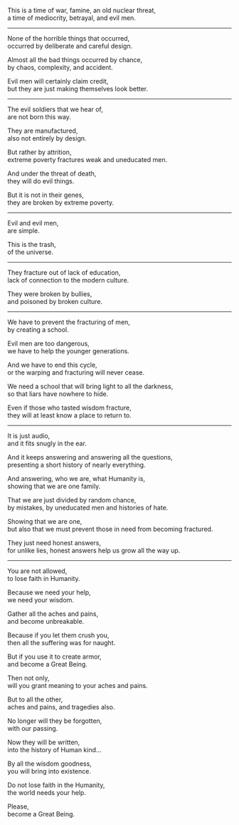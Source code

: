This is a time of war, famine, an old nuclear threat,\
a time of mediocrity, betrayal, and evil men.

---

None of the horrible things that occurred,\
occurred by deliberate and careful design.

Almost all the bad things occurred by chance,\
by chaos, complexity, and accident.

Evil men will certainly claim credit,\
but they are just making themselves look better.

---

The evil soldiers that we hear of,\
are not born this way.

They are manufactured,\
also not entirely by design.

But rather by attrition,\
extreme poverty fractures weak and uneducated men.

And under the threat of death,\
they will do evil things.

But it is not in their genes,\
they are broken by extreme poverty.

---

Evil and evil men,\
are simple.

This is the trash,\
of the universe.

---

They fracture out of lack of education,\
lack of connection to the modern culture.

They were broken by bullies,\
and poisoned by broken culture.

---

We have to prevent the fracturing of men,\
by creating a school.

Evil men are too dangerous,\
we have to help the younger generations.

And we have to end this cycle,\
or the warping and fracturing will never cease.

We need a school that will bring light to all the darkness,\
so that liars have nowhere to hide.

Even if those who tasted wisdom fracture,\
they will at least know a place to return to.

---

It is just audio,\
and it fits snugly in the ear.

And it keeps answering and answering all the questions,\
presenting a short history of nearly everything.

And answering, who we are, what Humanity is,\
showing that we are one family.

That we are just divided by random chance,\
by mistakes, by uneducated men and histories of hate.

Showing that we are one,\
but also that we must prevent those in need from becoming fractured.

They just need honest answers,\
for unlike lies, honest answers help us grow all the way up.

---

You are not allowed,\
to lose faith in Humanity.

Because we need your help,\
we need your wisdom.

Gather all the aches and pains,\
and become unbreakable.

Because if you let them crush you,\
then all the suffering was for naught.

But if you use it to create armor,\
and become a Great Being.

Then not only,\
will you grant meaning to your aches and pains.

But to all the other,\
aches and pains, and tragedies also.

No longer will they be forgotten,\
with our passing.

Now they will be written,\
into the history of Human kind...

By all the wisdom goodness,\
you will bring into existence.

Do not lose faith in the Humanity,\
the world needs your help.

Please,\
become a Great Being.
